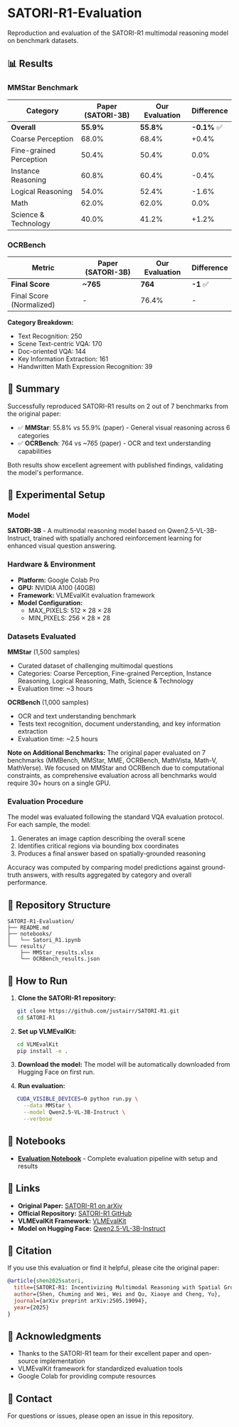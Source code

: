 # SATORI-R1-Evaluation

Reproduction and evaluation of the SATORI-R1 multimodal reasoning model on benchmark datasets.

## 📊 Results

### MMStar Benchmark

| Category | Paper (SATORI-3B) | Our Evaluation | Difference |
|----------|-------------------|----------------|------------|
| **Overall** | **55.9%** | **55.8%** | **-0.1%** ✅ |
| Coarse Perception | 68.0% | 68.4% | +0.4% |
| Fine-grained Perception | 50.4% | 50.4% | 0.0% |
| Instance Reasoning | 60.8% | 60.4% | -0.4% |
| Logical Reasoning | 54.0% | 52.4% | -1.6% |
| Math | 62.0% | 62.0% | 0.0% |
| Science & Technology | 40.0% | 41.2% | +1.2% |

### OCRBench

| Metric | Paper (SATORI-3B) | Our Evaluation | Difference |
|--------|-------------------|----------------|------------|
| **Final Score** | **~765** | **764** | **-1** ✅ |
| Final Score (Normalized) | - | 76.4% | - |

**Category Breakdown:**
- Text Recognition: 250
- Scene Text-centric VQA: 170
- Doc-oriented VQA: 144
- Key Information Extraction: 161
- Handwritten Math Expression Recognition: 39

## 🎯 Summary

Successfully reproduced SATORI-R1 results on 2 out of 7 benchmarks from the original paper:
- ✅ **MMStar**: 55.8% vs 55.9% (paper) - General visual reasoning across 6 categories
- ✅ **OCRBench**: 764 vs ~765 (paper) - OCR and text understanding capabilities

Both results show excellent agreement with published findings, validating the model's performance.

## 🔧 Experimental Setup

### Model
**SATORI-3B** - A multimodal reasoning model based on Qwen2.5-VL-3B-Instruct, trained with spatially anchored reinforcement learning for enhanced visual question answering.

### Hardware & Environment
- **Platform:** Google Colab Pro
- **GPU:** NVIDIA A100 (40GB)
- **Framework:** VLMEvalKit evaluation framework
- **Model Configuration:**
  - MAX_PIXELS: 512 × 28 × 28
  - MIN_PIXELS: 256 × 28 × 28

### Datasets Evaluated

**MMStar** (1,500 samples)
- Curated dataset of challenging multimodal questions
- Categories: Coarse Perception, Fine-grained Perception, Instance Reasoning, Logical Reasoning, Math, Science & Technology
- Evaluation time: ~3 hours

**OCRBench** (1,000 samples)
- OCR and text understanding benchmark
- Tests text recognition, document understanding, and key information extraction
- Evaluation time: ~2.5 hours

**Note on Additional Benchmarks:**
The original paper evaluated on 7 benchmarks (MMBench, MMStar, MME, OCRBench, MathVista, Math-V, MathVerse). We focused on MMStar and OCRBench due to computational constraints, as comprehensive evaluation across all benchmarks would require 30+ hours on a single GPU.

### Evaluation Procedure

The model was evaluated following the standard VQA evaluation protocol. For each sample, the model:
1. Generates an image caption describing the overall scene
2. Identifies critical regions via bounding box coordinates  
3. Produces a final answer based on spatially-grounded reasoning

Accuracy was computed by comparing model predictions against ground-truth answers, with results aggregated by category and overall performance.

## 📁 Repository Structure
```
SATORI-R1-Evaluation/
├── README.md
├── notebooks/
│   └── Satori_R1.ipynb
└── results/
    ├── MMStar_results.xlsx
    └── OCRBench_results.json
```

## 🚀 How to Run

1. **Clone the SATORI-R1 repository:**
```bash
   git clone https://github.com/justairr/SATORI-R1.git
   cd SATORI-R1
```

2. **Set up VLMEvalKit:**
```bash
   cd VLMEvalKit
   pip install -e .
```

3. **Download the model:**
   The model will be automatically downloaded from Hugging Face on first run.

4. **Run evaluation:**
```bash
   CUDA_VISIBLE_DEVICES=0 python run.py \
     --data MMStar \
     --model Qwen2.5-VL-3B-Instruct \
     --verbose
```

## 📓 Notebooks

- **[Evaluation Notebook](./notebooks/Satori_R1.ipynb)** - Complete evaluation pipeline with setup and results

## 🔗 Links

- **Original Paper:** [SATORI-R1 on arXiv](https://arxiv.org/abs/2505.19094)
- **Official Repository:** [SATORI-R1 GitHub](https://github.com/justairr/SATORI-R1)
- **VLMEvalKit Framework:** [VLMEvalKit](https://github.com/open-compass/VLMEvalKit)
- **Model on Hugging Face:** [Qwen2.5-VL-3B-Instruct](https://huggingface.co/Qwen/Qwen2.5-VL-3B-Instruct)

## 📝 Citation

If you use this evaluation or find it helpful, please cite the original paper:
```bibtex
@article{shen2025satori,
  title={SATORI-R1: Incentivizing Multimodal Reasoning with Spatial Grounding and Verifiable Rewards},
  author={Shen, Chuming and Wei, Wei and Qu, Xiaoye and Cheng, Yu},
  journal={arXiv preprint arXiv:2505.19094},
  year={2025}
}
```

## 🙏 Acknowledgments

- Thanks to the SATORI-R1 team for their excellent paper and open-source implementation
- VLMEvalKit framework for standardized evaluation tools
- Google Colab for providing compute resources

## 📧 Contact

For questions or issues, please open an issue in this repository.

